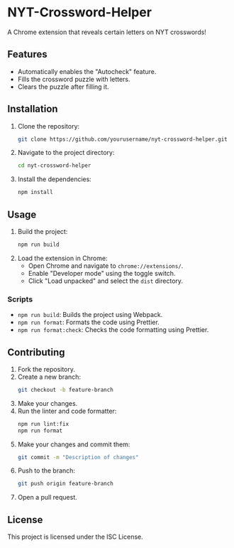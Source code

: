 # NYT-Crossword-Helper

A Chrome extension that reveals certain letters on NYT crosswords!

## Features

- Automatically enables the "Autocheck" feature.
- Fills the crossword puzzle with letters.
- Clears the puzzle after filling it.

## Installation

1. Clone the repository:
   ```sh
   git clone https://github.com/yourusername/nyt-crossword-helper.git
   ```
2. Navigate to the project directory:
   ```sh
   cd nyt-crossword-helper
   ```
3. Install the dependencies:
   ```sh
   npm install
   ```

## Usage

1. Build the project:
   ```sh
   npm run build
   ```
2. Load the extension in Chrome:
   - Open Chrome and navigate to `chrome://extensions/`.
   - Enable "Developer mode" using the toggle switch.
   - Click "Load unpacked" and select the `dist` directory.

### Scripts

- `npm run build`: Builds the project using Webpack.
- `npm run format`: Formats the code using Prettier.
- `npm run format:check`: Checks the code formatting using Prettier.

## Contributing

1. Fork the repository.
2. Create a new branch:
   ```sh
   git checkout -b feature-branch
   ```
3. Make your changes.
4. Run the linter and code formatter:
   ```sh
   npm run lint:fix
   npm run format
   ```
5. Make your changes and commit them:
   ```sh
   git commit -m "Description of changes"
   ```
6. Push to the branch:
   ```sh
   git push origin feature-branch
   ```
7. Open a pull request.

## License

This project is licensed under the ISC License.
